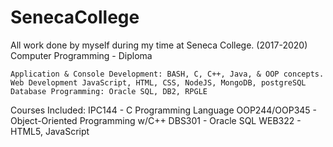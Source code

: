 # SenecaCollege
All work done by myself during my time at Seneca College. (2017-2020) Computer Programming - Diploma

    Application & Console Development: BASH, C, C++, Java, & OOP concepts.
    Web Development JavaScript, HTML, CSS, NodeJS, MongoDB, postgreSQL
    Database Programming: Oracle SQL, DB2, RPGLE
Courses Included:
    IPC144 - C Programming Language
    OOP244/OOP345 - Object-Oriented Programming w/C++
    DBS301 - Oracle SQL
    WEB322 - HTML5, JavaScript
